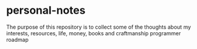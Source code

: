 # personal-notes
The purpose of this repository is to collect some of the thoughts about my interests, resources, life, money, books and craftmanship programmer roadmap 



